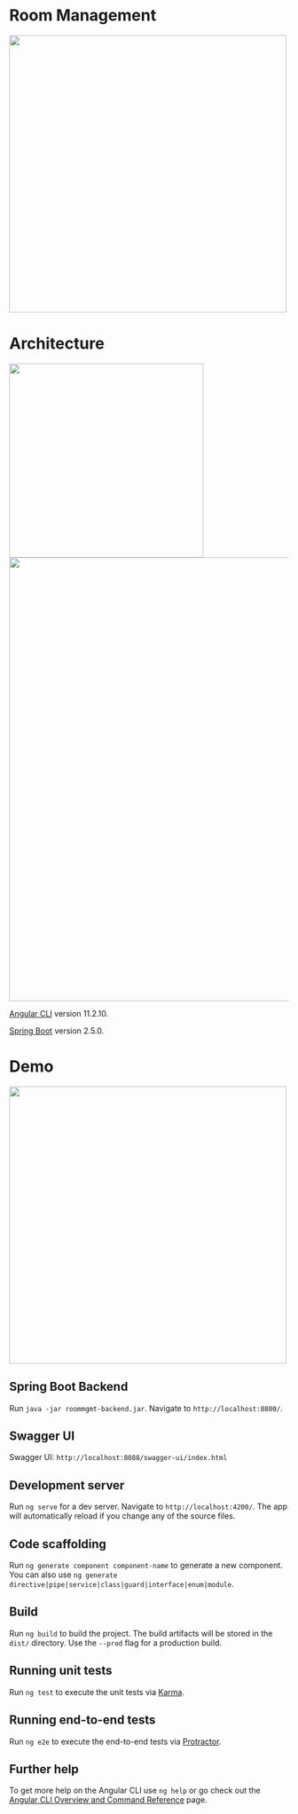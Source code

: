 # Room Management

<img src="https://i.imgur.com/YkRNXNp.png" width="500" />

# Architecture
          
<img src="https://image.ibb.co/bDRu8x/Image2.png" width="350px" />

<img src="https://i.imgur.com/OAwZXKy.png" width="800px" />

[Angular CLI](https://github.com/angular/angular-cli) version 11.2.10.

[Spring Boot](https://spring.io/projects/spring-boot) version 2.5.0.

# Demo

<img src="https://i.imgur.com/yv4wIof.jpg" width="500px" />

## Spring Boot Backend

Run `java -jar roommgmt-backend.jar`. Navigate to `http://localhost:8800/`.

## Swagger UI
Swagger UI: `http://localhost:8088/swagger-ui/index.html`

## Development server

Run `ng serve` for a dev server. Navigate to `http://localhost:4200/`. The app will automatically reload if you change any of the source files.

## Code scaffolding

Run `ng generate component component-name` to generate a new component. You can also use `ng generate directive|pipe|service|class|guard|interface|enum|module`.

## Build

Run `ng build` to build the project. The build artifacts will be stored in the `dist/` directory. Use the `--prod` flag for a production build.

## Running unit tests

Run `ng test` to execute the unit tests via [Karma](https://karma-runner.github.io).

## Running end-to-end tests

Run `ng e2e` to execute the end-to-end tests via [Protractor](http://www.protractortest.org/).

## Further help

To get more help on the Angular CLI use `ng help` or go check out the [Angular CLI Overview and Command Reference](https://angular.io/cli) page.
